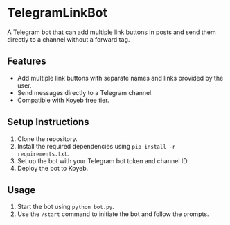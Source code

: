# TelegramLinkBot

A Telegram bot that can add multiple link buttons in posts and send them directly to a channel without a forward tag.

## Features
- Add multiple link buttons with separate names and links provided by the user.
- Send messages directly to a Telegram channel.
- Compatible with Koyeb free tier.

## Setup Instructions
1. Clone the repository.
2. Install the required dependencies using `pip install -r requirements.txt`.
3. Set up the bot with your Telegram bot token and channel ID.
4. Deploy the bot to Koyeb.

## Usage
1. Start the bot using `python bot.py`.
2. Use the `/start` command to initiate the bot and follow the prompts.
